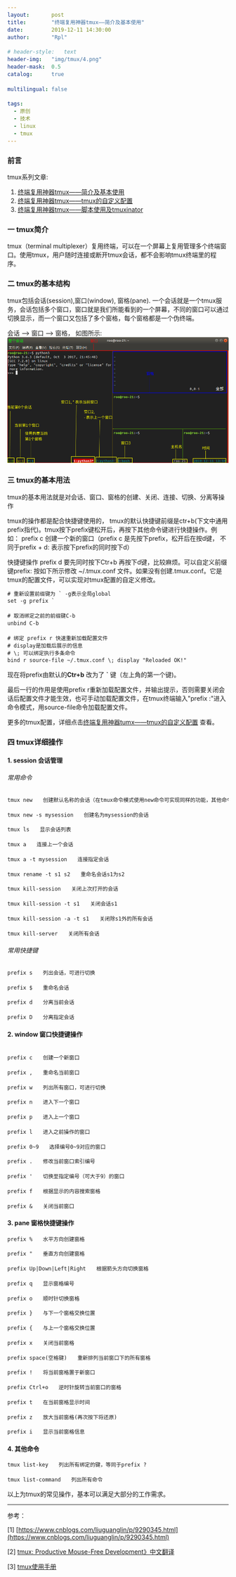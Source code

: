 ```yaml
---
layout:       post
title:        "终端复用神器tmux——简介及基本使用"
date:         2019-12-11 14:30:00
author:       "Rpl"

# header-style:   text
header-img:   "img/tmux/4.png"
header-mask:  0.5
catalog:      true

multilingual: false

tags:
  - 原创
  - 技术
  - linux
  - tmux
---
```


### 前言

tmux系列文章: 
1. [终端复用神器tmux——简介及基本使用](http://littlerpl.me/2019/12/11/tmux1/)
2. [终端复用神器tmux——tmux的自定义配置](http://littlerpl.me/2019/12/06/gpu-monitor/)
3. [终端复用神器tmux——脚本使用及tmuxinator](http://littlerpl.me/2019/12/06/memory-swap/)


### 一 tmux简介

tmux（terminal multiplexer）复用终端，可以在一个屏幕上复用管理多个终端窗口。使用tmux，用户随时连接或断开tmux会话，都不会影响tmux终端里的程序。

### 二 tmux的基本结构

tmux包括会话(session),窗口(window), 窗格(pane). 一个会话就是一个tmux服务，会话包括多个窗口，窗口就是我们所能看到的一个屏幕，不同的窗口可以通过切换显示，而一个窗口又包括了多个窗格，每个窗格都是一个伪终端。

会话 --> 窗口 --> 窗格， 如图所示:
![1.2](img/tmux/1.2.png)

### 三 tmux的基本用法

tmux的基本用法就是对会话、窗口、窗格的创建、关闭、连接、切换、分离等操作

tmux的操作都是配合快捷键使用的， tmux的默认快捷键前缀是ctr+b(下文中通用prefix指代)。tmux按下prefix键松开后，再按下其他命令键进行快捷操作。例如： prefix c 创建一个新的窗口（prefix c 是先按下prefix，松开后在按d键， 不同于prefix + d: 表示按下prefix的同时按下d）

快捷键操作 prefix d 要先同时按下Ctr+b 再按下d键，比较麻烦。可以自定义前缀键prefix:
按如下所示修改 \~/.tmux.conf 文件。如果没有创建.tmux.conf。它是tmux的配置文件，可以实现对tmux配置的自定义修改。

```txt
# 重新设置前缀键为 ` -g表示全局global
set -g prefix `

# 取消绑定之前的前缀键C-b
unbind C-b

# 绑定 prefix r 快速重新加载配置文件
# display是加载后展示的信息
# \; 可以绑定执行多条命令
bind r source-file ~/.tmux.conf \; display "Reloaded OK!"
```
现在将prefix由默认的**Ctr+b** 改为了 **\`** 键（左上角的第一个键)。

最后一行的作用是使用prefix r重新加载配置文件，并输出提示，否则需要关闭会话后配置文件才能生效，也可手动加载配置文件，在tmux终端输入"prefix :"进入命令模式，用source-file命令加载配置文件。

更多的tmux配置，详细点击[终端复用神器tumx——tmux的自定义配置](http://littlerpl.me/2019/12/06/gpu-monitor/) 查看。


### 四 tmux详细操作

#### 1. session 会话管理

###### 常用命令

```txt
tmux new　　创建默认名称的会话（在tmux命令模式使用new命令可实现同样的功能，其他命令同理，后文不再列出tmux终端命令）

tmux new -s mysession　　创建名为mysession的会话

tmux ls　　显示会话列表

tmux a　　连接上一个会话

tmux a -t mysession　　连接指定会话

tmux rename -t s1 s2　　重命名会话s1为s2

tmux kill-session　　关闭上次打开的会话

tmux kill-session -t s1　　关闭会话s1

tmux kill-session -a -t s1　　关闭除s1外的所有会话

tmux kill-server　　关闭所有会话
```

###### 常用快捷键

```txt
prefix s　　列出会话，可进行切换

prefix $　　重命名会话

prefix d　　分离当前会话

prefix D　　分离指定会话
```

#### 2. window 窗口快捷键操作
```txt

prefix c　　创建一个新窗口

prefix ,　　重命名当前窗口

prefix w　　列出所有窗口，可进行切换

prefix n　　进入下一个窗口

prefix p　　进入上一个窗口

prefix l　　进入之前操作的窗口

prefix 0~9　　选择编号0~9对应的窗口

prefix .　　修改当前窗口索引编号

prefix '　　切换至指定编号（可大于9）的窗口

prefix f　　根据显示的内容搜索窗格

prefix &　　关闭当前窗口

```

#### 3. pane 窗格快捷键操作

```txt
prefix %　　水平方向创建窗格

prefix "　　垂直方向创建窗格

prefix Up|Down|Left|Right　　根据箭头方向切换窗格

prefix q　　显示窗格编号

prefix o　　顺时针切换窗格

prefix }　　与下一个窗格交换位置

prefix {　　与上一个窗格交换位置

prefix x　　关闭当前窗格

prefix space(空格键)　　重新排列当前窗口下的所有窗格

prefix !　　将当前窗格置于新窗口

prefix Ctrl+o　　逆时针旋转当前窗口的窗格

prefix t　　在当前窗格显示时间

prefix z　　放大当前窗格(再次按下将还原)

prefix i　　显示当前窗格信息
```

#### 4. 其他命令

```txt
tmux list-key　　列出所有绑定的键，等同于prefix ?

tmux list-command　　列出所有命令
```

以上为tmux的常见操作，基本可以满足大部分的工作需求。



***

参考：

[1] [https://www.cnblogs.com/liuguanglin/p/9290345.html](https://www.cnblogs.com/liuguanglin/p/9290345.html)

[2] [tmux: Productive Mouse-Free Development》中文翻译](https://www.kancloud.cn/kancloud/tmux/62462)

[3] [tmux使用手册](http://louiszhai.github.io/2017/09/30/tmux/)
